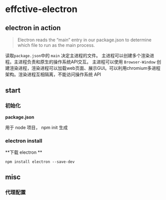 # effctive-electron

## electron in action

>Electron reads the “main”
entry in our package.json to
determine which file to run
as the main process.

读取`package.json`中的 `main` 决定主进程的文件。
主进程可以创建多个渲染进程。主进程负责和原生的操作系统API交互。
主进程可以使用 `Browser-Window` 创建渲染进程，渲染进程可以加载web页面、展示GUI。可以利用chromium多进程架构。渲染进程互相隔离，不能访问操作系统 API

## start

### 初始化

**package.json**

用于 node 项目， npm init 生成

### electron install

**下载 electron **

`npm install electron --save-dev `


## misc

### 代理配置


